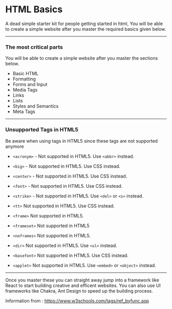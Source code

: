 # HTML Basics
A dead simple starter kit for people getting started in html, You will be able to create a simple website after you master the required basics given below.

---

### The most critical parts
 You will be able to create a simple website after you master the sections below.
 
 - Basic HTML
 - Formatting
 - Forms and Input
 - Media Tags
 - Links
 - Lists
 - Styles and Semantics
 - Meta Tags

--- 

### Unsupported Tags in HTML5
 Be aware when using tags in HTML5 since these tags are not supported anymore

 - `<acronym>` - Not supported in HTML5. Use `<abbr>` instead.
 
 - `<big>` -	Not supported in HTML5. Use CSS instead.
 - `<center>` - Not supported in HTML5. Use CSS instead.
 - `<font>` - Not supported in HTML5. Use CSS instead.
 - `<strike>` - Not supported in HTML5. Use `<del>` or `<s>` instead.
 - `<tt>`	Not supported in HTML5. Use CSS instead.
 
 - `<frame>`	Not supported in HTML5.
 - `<frameset>`	Not supported in HTML5
 - `<noframes>`	Not supported in HTML5.
 
 - `<dir>`	Not supported in HTML5. Use `<ul>` instead.
 
 - `<basefont>`	Not supported in HTML5. Use CSS instead.
 
 - `<applet>`	Not supported in HTML5. Use `<embed>` or `<object>` instead.

---

Once you master these you can straight away jump into a framework like React to start building creative and efficent websites.
You can also use UI frameworks like Chakra, Ant Design to speed up the building process.

Information from : https://www.w3schools.com/tags/ref_byfunc.asp
